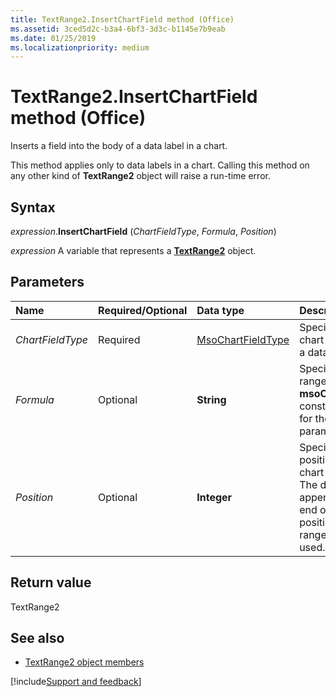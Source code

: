 ```yaml
---
title: TextRange2.InsertChartField method (Office)
ms.assetid: 3ced5d2c-b3a4-6bf3-3d3c-b1145e7b9eab
ms.date: 01/25/2019
ms.localizationpriority: medium
---
```



# TextRange2.InsertChartField method (Office)

Inserts a field into the body of a data label in a chart. 

This method applies only to data labels in a chart. Calling this method on any other kind of **TextRange2** object will raise a run-time error.

## Syntax

_expression_.**InsertChartField** (_ChartFieldType_, _Formula_, _Position_)

_expression_ A variable that represents a **[TextRange2](Office.TextRange2.md)** object.


## Parameters

|Name|Required/Optional|Data type|Description|
|:-----|:-----|:-----|:-----|
| _ChartFieldType_|Required|[MsoChartFieldType](overview/Library-Reference/msochartfieldtype-enumeration-office.md)|Specifies the type of chart field to insert into a data label.|
| _Formula_|Optional|**String**|Specifies a cell (or range) if the **msoChartFieldFormula** constant is passed in for the _ChartFieldType_ parameter.|
| _Position_|Optional|**Integer**|Specifies the character position where the chart field is inserted. The default is to append the field to the end of the text. If the position value is out of range, the default is used.|


## Return value

TextRange2

## See also

- [TextRange2 object members](overview/Library-Reference/textrange2-members-office.md)



[!include[Support and feedback](~/includes/feedback-boilerplate.md)]